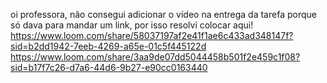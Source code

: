 oi professora, não consegui adicionar o vídeo na entrega da tarefa porque só dava para mandar um link, por isso resolvi colocar aqui!
https://www.loom.com/share/58037197af2e41f1ae6c433ad348147f?sid=b2dd1942-7eeb-4269-a65e-01c5f445122d
https://www.loom.com/share/3aa9de07dd5044458b501f2e459c1f08?sid=b17f7c26-d7a6-44d6-9b27-e90cc0163440
